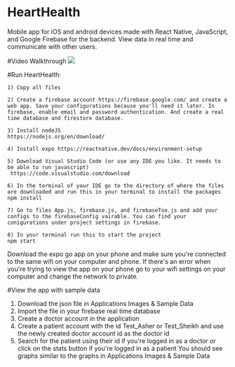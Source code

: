# HeartHealth
Mobile app for iOS and android devices made with React Native, JavaScript, and Google Firebase for the backend. View data in real time and communicate with other users.

#Video Walkthrough
![](https://i.imgur.com/ZXNDXkJ.gif)

#Run HeartHealth:

	1) Copy all files

	2) Create a firebase account https://firebase.google.com/ and create a web app. Save your configurations because you'll need it later. In firebase, enable email and password authentication. And create a real time database and firestore database.
	
	3) Install nodeJS 
	https://nodejs.org/en/download/

	4) Install expo https://reactnative.dev/docs/environment-setup
  
	5) Download Visual Studio Code (or use any IDE you like. It needs to be able to run javascript)
	 https://code.visualstudio.com/download

	6) In the terminal of your IDE go to the directory of where the files are downloaded and run this in your terminal to install the packages
	npm install

	7) Go to files App.js, firebase.js, and firebaseToo.js and add your configs to the firebaseConfig vairable. You can find your conigurations under project settings in firebase.
	
	8) In your terminal run this to start the project
	npm start

Download the expo go app on your phone and make sure you're connected to the same wifi on your computer and phone. 
If there's an error when you're trying to view the app on your phone go to your wifi settings on your computer and change the network to private. 


#View the app with sample data
1) Download the json file in Applications Images & Sample Data
2) Import the file in your firebase real time database
3) Create a doctor account in the application
4) Create a patient account with the id Test_Asher or Test_Sheikh and use the newly created doctor account id as the doctor id
5) Search for the patient using their id if you're logged in as a doctor or click on the stats button if you're logged in as a patient
You should see graphs similar to the graphs in Applications Images & Sample Data